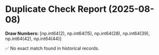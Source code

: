 # Duplicate Check Report (2025-08-08)

**Draw Numbers:** [np.int64(2), np.int64(15), np.int64(28), np.int64(39), np.int64(42), np.int64(44)]

✅ No exact match found in historical records.
